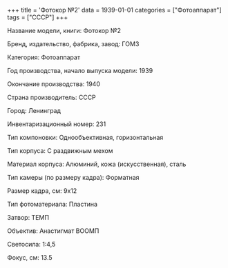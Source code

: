 +++
title = 'Фотокор №2'
data = 1939-01-01
categories = ["Фотоаппарат"]
tags = ["СССР"]
+++

Название модели, книги: Фотокор №2

Бренд, издательство, фабрика, завод: ГОМЗ

Категория: Фотоаппарат

Год производства, начало выпуска модели: 1939

Окончание производства: 1940

Страна производитель: СССР

Город: Ленинград

Инвентаризационный номер: 231

Тип компоновки: Однообъективная, горизонтальная

Тип корпуса: С раздвижным мехом

Материал корпуса: Алюминий, кожа (искусственная), сталь

Тип камеры (по размеру кадра): Форматная

Размер кадра, см: 9х12

Тип фотоматериала: Пластина

Затвор: ТЕМП

Объектив: Анастигмат ВООМП

Светосила: 1:4,5

Фокус, см: 13.5

